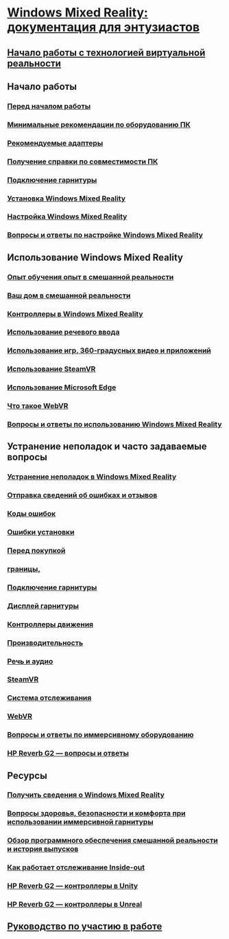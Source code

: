 # [Windows Mixed Reality: документация для энтузиастов](index.yml)
## [Начало работы с технологией виртуальной реальности](vr-journey.md)

## Начало работы
### [Перед началом работы](before-you-start.md)
### [Минимальные рекомендации по оборудованию ПК](windows-mixed-reality-minimum-pc-hardware-compatibility-guidelines.md)
### [Рекомендуемые адаптеры](recommended-adapters-for-windows-mixed-reality-capable-pcs.md)
### [Получение справки по совместимости ПК](get-help-with-pc-compatibility.md)
### [Подключение гарнитуры](plug-in-your-headset.md)
### [Установка Windows Mixed Reality](install-windows-mixed-reality.md)
### [Настройка Windows Mixed Reality](set-up-windows-mixed-reality.md)
### [Вопросы и ответы по настройке Windows Mixed Reality](wmr-setup-faq.yml)

## Использование Windows Mixed Reality
### [Опыт обучения опыт в смешанной реальности](learn-mixed-reality.md)
### [Ваш дом в смешанной реальности](your-mixed-reality-home.md)
### [Контроллеры в Windows Mixed Reality](controllers-in-wmr.md)
### [Использование речевого ввода](using-speech-in-wmr.md)
### [Использование игр, 360-градусных видео и приложений](using-games-and-apps-in-windows-mixed-reality.md)
### [Использование SteamVR](using-steamvr-with-windows-mixed-reality.md)
### [Использование Microsoft Edge](using-microsoft-edge.md)
### [Что такое WebVR](webvr.md)
### [Вопросы и ответы по использованию Windows Mixed Reality](using-wmr-faq.yml)

## Устранение неполадок и часто задаваемые вопросы
### [Устранение неполадок в Windows Mixed Reality](troubleshooting-windows-mixed-reality.md)
### [Отправка сведений об ошибках и отзывов](filing-feedback.md)
### [Коды ошибок](error-codes.md)
### [Ошибки установки](installation_errors.md)
### [Перед покупкой](before-you-buy-faqs.md)
### [границы,](boundary-questions.md)
### [Подключение гарнитуры](headset-connectivity.md)
### [Дисплей гарнитуры](headset-display.md)
### [Контроллеры движения](motion-controller-problems.md)
### [Производительность](performance-questions.md)
### [Речь и аудио](speech-and-audio.md)
### [SteamVR](steamvr-questions.md)
### [Система отслеживания](tracking.md)
### [WebVR](webvr-questions.md)
### [Вопросы и ответы по иммерсивному оборудованию](other-questions.md)
### [HP Reverb G2 — вопросы и ответы](reverbG2-faq.yml)

## Ресурсы
### [Получить сведения о Windows Mixed Reality](get-wmr-info.md)
### [Вопросы здоровья, безопасности и комфорта при использовании иммерсивной гарнитуры](wmr-health-safety-comfort.md)
### [Обзор программного обеспечения смешанной реальности и история выпусков](mixed-reality-software.md)
### [Как работает отслеживание Inside-out](tracking-system.md)
### [HP Reverb G2 — контроллеры в Unity](/windows/mixed-reality/develop/unity/unity-reverb-g2-controllers)
### [HP Reverb G2 — контроллеры в Unreal](/windows/mixed-reality/develop/unreal/unreal-reverb-g2-controllers)

## [Руководство по участию в работе](contributing.md)
